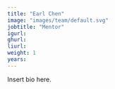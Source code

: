 ```yaml
---
title: "Earl Chen"
image: "images/team/default.svg"
jobtitle: "Mentor"
igurl: 
ghurl: 
liurl:
weight: 1
years: 
---
```


Insert bio here.
